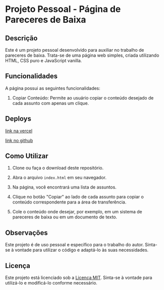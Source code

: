 # Projeto Pessoal - Página de Pareceres de Baixa

## Descrição

Este é um projeto pessoal desenvolvido para auxiliar no trabalho de pareceres de baixa. Trata-se de uma página web simples, criada utilizando HTML, CSS puro e JavaScript vanilla.

## Funcionalidades

A página possui as seguintes funcionalidades:

1. Copiar Conteúdo: Permite ao usuário copiar o conteúdo desejado de cada assunto com apenas um clique.

## Deploys
<p><a href="https://baixa-kappa.vercel.app"> link na vercel</a></p>
<p><a href="https://laurourbano.github.io/baixa/"> link no github</a>
</p>

## Como Utilizar

1. Clone ou faça o download deste repositório.

2. Abra o arquivo `index.html` em seu navegador.

3. Na página, você encontrará uma lista de assuntos.

4. Clique no botão "Copiar" ao lado de cada assunto para copiar o conteúdo correspondente para a área de transferência.

5. Cole o conteúdo onde desejar, por exemplo, em um sistema de pareceres de baixa ou em um documento de texto.

## Observações

Este projeto é de uso pessoal e específico para o trabalho do autor. Sinta-se à vontade para utilizar o código e adaptá-lo às suas necessidades.

## Licença

Este projeto está licenciado sob a [Licença MIT](LICENSE). Sinta-se à vontade para utilizá-lo e modificá-lo conforme necessário.
